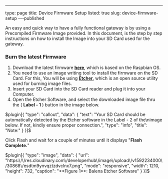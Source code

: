 ---
type: page
title: Device Firmware Setup
listed: true
slug: device-firmware-setup
---published

An easy and quick way to have a fully functional gateway is by using a Precompiled Firmware Image provided. In this document, is the step by step instructions on how to install the Image into your SD Card used for the gateway.

### Burn the latest Firmware

1. Download the latest firmware **[here](https://downloads.rakwireless.com/LoRa/RAK2287-Mini-PCIe/Firmware/)**, which is based on the Raspbian OS.
2. You need to use an image writing tool to install the firmware on the SD Card. For this, You will be using **[Etcher](https://www.balena.io/etcher/),** which is an open source utility used for burning image files.
3. Insert your SD Card into the SD Card reader and plug it into your Computer.
4. Open the Etcher Software, and select the downloaded image file thru the ( **Label - 1** ) button in the image below.

$plugin[{
    "type": "callout",
    "data": {
        "text": "Your SD Card should be automatically detected by the Etcher software in the Label - 2 of the\nimage below. If not, kindly ensure proper connection.",
        "type": "info",
        "title": "Note:"
    }
}]$

Click Flash and wait for a couple of minutes until it displays "**Flash Complete.**"

$plugin[{
    "type": "image",
    "data": {
        "url": "https:\/\/res.cloudinary.com\/developerhub\/image\/upload\/v1592234000\/30868\/esdtm9ynvqztzdvclnx7.png",
        "mode": "responsive",
        "width": 1210,
        "height": 732,
        "caption": "**Figure 1**: Balena Etcher Software"
    }
}]$

